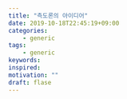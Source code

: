 ```yaml
---
title: "측도론의 아이디어"
date: 2019-10-18T22:45:19+09:00
categories:
    - generic
tags:
    - generic
keywords:
inspired:
motivation: ""
draft: flase
---
```


